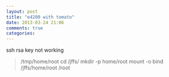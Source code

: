 ```yaml
---
layout: post
title: "e4200 with tomato"
date: 2013-03-24 21:06
comments: true
categories: 
---
```


ssh rsa key not working
> /tmp/home/root
cd /jffs/
mkdir -p home/root
mount -o bind /jffs/home/root /root

